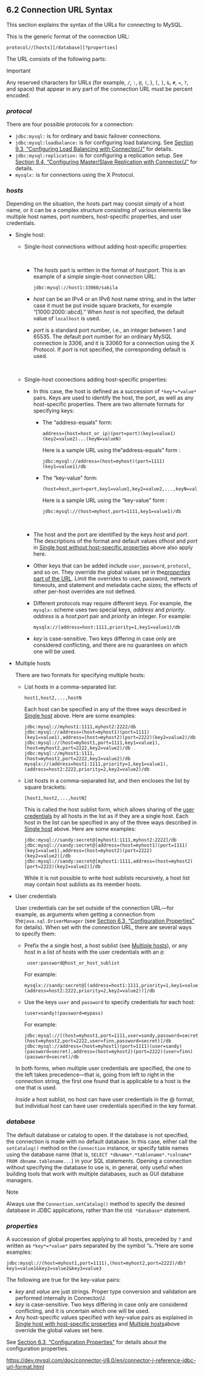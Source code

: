 ## 6.2 Connection URL Syntax

This section explains the syntax of the URLs for connecting to MySQL.

This is the generic format of the connection URL:

```
protocol//[hosts][/database][?properties]
```

The URL consists of the following parts:

Important

Any reserved characters for URLs (for example, `/`, `:`, `@`, `(`, ), `[`, `]`, `&`, `#`, `=`, `?`, and space) that appear in any part of the connection URL must be percent encoded.

### *protocol*

There are four possible protocols for a connection:

- `jdbc:mysql:` is for ordinary and basic failover connections.
- `jdbc:mysql:loadbalance:` is for configuring load balancing. See [Section 9.3, “Configuring Load Balancing with Connector/J”](https://dev.mysql.com/doc/connector-j/8.0/en/connector-j-usagenotes-j2ee-concepts-managing-load-balanced-connections.html) for details.
- `jdbc:mysql:replication:` is for configuring a replication setup. See [Section 9.4, “Configuring Master/Slave Replication with Connector/J”](https://dev.mysql.com/doc/connector-j/8.0/en/connector-j-master-slave-replication-connection.html) for details.
- `mysqlx:` is for connections using the X Protocol.

### *hosts*

Depending on the situation, the *host*s part may consist simply of a host name, or it can be a complex structure consisting of various elements like multiple host names, port numbers, host-specific properties, and user credentials.

- Single host:

  - Single-host connections without adding host-specific properties:

    ​

    - The *hosts* part is written in the format of *host*:*port*. This is an example of a simple single-host connection URL:

      ```
      jdbc:mysql://host1:33060/sakila
      ```

    - *host* can be an IPv4 or an IPv6 host name string, and in the latter case it must be put inside square brackets, for example “[1000:2000::abcd].” When *host* is not specified, the default value of `localhost` is used.

    - *port* is a standard port number, i.e., an integer between 1 and 65535. The default port number for an ordinary MySQL connection is 3306, and it is 33060 for a connection using the X Protocol. If *port* is not specified, the corresponding default is used.

    ​

  - Single-host connections adding host-specific properties:

    - In this case, the host is defined as a succession of `*key*=*value*` pairs. Keys are used to identify the host, the port, as well as any host-specific properties. There are two alternate formats for specifying keys:

      - The “address-equals” form:

        ```
        address=(host=host_or_ip)(port=port)(key1=value1)(key2=value2)...(keyN=valueN)
        ```

        Here is a sample URL using the“address-equals” form :

        ```
        jdbc:mysql://address=(host=myhost)(port=1111)(key1=value1)/db
        ```

      - The “key-value” form:

        ```
        (host=host,port=port,key1=value1,key2=value2,...,keyN=valueN)
        ```

        Here is a sample URL using the “key-value” form :

        ```
        jdbc:mysql://(host=myhost,port=1111,key1=value1)/db
        ```

      ​

    - The host and the port are identified by the keys *host* and *port*. The descriptions of the format and default values of*host* and *port* in [Single host without host-specific properties](https://dev.mysql.com/doc/connector-j/8.0/en/connector-j-reference-jdbc-url-format.html#connector-j-url-single-host-without-props) above also apply here.

    - Other keys that can be added include `user`, `password`, `protocol`, and so on. They override the global values set in the[*properties* part of the URL](https://dev.mysql.com/doc/connector-j/8.0/en/connector-j-reference-jdbc-url-format.html#connector-j-url-properties). Limit the overrides to user, password, network timeouts, and statement and metadata cache sizes; the effects of other per-host overrides are not defined.

    - Different protocols may require different keys. For example, the `mysqlx:` scheme uses two special keys, *address* and *priority*. *address* is a *host*:*port* pair and *priority* an integer. For example:

      ```
      mysqlx://(address=host:1111,priority=1,key1=value1)/db
      ```

    - *key* is case-sensitive. Two keys differing in case only are considered conflicting, and there are no guarantees on which one will be used.

- Multiple hosts

  There are two formats for specifying multiple hosts:

  - List hosts in a comma-separated list:

    ```
    host1,host2,...,hostN
    ```

    Each host can be specified in any of the three ways described in [Single host](https://dev.mysql.com/doc/connector-j/8.0/en/connector-j-reference-jdbc-url-format.html#connector-j-url-single-host) above. Here are some examples:

    ```
    jdbc:mysql://myhost1:1111,myhost2:2222/db
    jdbc:mysql://address=(host=myhost1)(port=1111)(key1=value1),address=(host=myhost2)(port=2222)(key2=value2)/db
    jdbc:mysql://(host=myhost1,port=1111,key1=value1),(host=myhost2,port=2222,key2=value2)/db
    jdbc:mysql://myhost1:1111,(host=myhost2,port=2222,key2=value2)/db
    mysqlx://(address=host1:1111,priority=1,key1=value1),(address=host2:2222,priority=2,key2=value2)/db
    ```

  - List hosts in a comma-separated list, and then encloses the list by square brackets:

    ```
    [host1,host2,...,hostN]
    ```

    This is called the host sublist form, which allows sharing of the [user credentials](https://dev.mysql.com/doc/connector-j/8.0/en/connector-j-reference-jdbc-url-format.html#connector-j-url-user-credentials) by all hosts in the list as if they are a single host. Each host in the list can be specified in any of the three ways described in [Single host](https://dev.mysql.com/doc/connector-j/8.0/en/connector-j-reference-jdbc-url-format.html#connector-j-url-single-host) above. Here are some examples:

    ```
    jdbc:mysql://sandy:secret@[myhost1:1111,myhost2:2222]/db
    jdbc:mysql://sandy:secret@[address=(host=myhost1)(port=1111)(key1=value1),address=(host=myhost2)(port=2222)(key2=value2)]/db
    jdbc:mysql://sandy:secret@[myhost1:1111,address=(host=myhost2)(port=2222)(key2=value2)]/db
    ```

    While it is not possible to write host sublists recursively, a host list may contain host sublists as its member hosts.

- User credentials

  User credentials can be set outside of the connection URL—for example, as arguments when getting a connection from the`java.sql.DriverManager` (see [Section 6.3, “Configuration Properties”](https://dev.mysql.com/doc/connector-j/8.0/en/connector-j-reference-configuration-properties.html) for details). When set with the connection URL, there are several ways to specify them:

  - Prefix the a single host, a host sublist (see [Multiple hosts](https://dev.mysql.com/doc/connector-j/8.0/en/connector-j-reference-jdbc-url-format.html#connector-j-url-multiple-hosts)), or any host in a list of hosts with the user credentials with an `@`:

    ```
     user:password@host_or_host_sublist
    ```

    For example:

    ```
    mysqlx://sandy:secret@[(address=host1:1111,priority=1,key1=value1),(address=host2:2222,priority=2,key2=value2))]/db
    ```

  - Use the keys `user` and `password` to specify credentials for each host:

    ```
    (user=sandy)(password=mypass)
    ```

    For example:

    ```
    jdbc:mysql://[(host=myhost1,port=1111,user=sandy,password=secret),(host=myhost2,port=2222,user=finn,password=secret)]/db
    jdbc:mysql://address=(host=myhost1)(port=1111)(user=sandy)(password=secret),address=(host=myhost2)(port=2222)(user=finn)(password=secret)/db
    ```

  In both forms, when multiple user credentials are specified, the one to the left takes precedence—that is, going from left to right in the connection string, the first one found that is applicable to a host is the one that is used.

  *Inside* a host sublist, no host can have user credentials in the @ format, but individual host can have user credentials specified in the key format.

### *database*

The default database or catalog to open. If the database is not specified, the connection is made with no default database. In this case, either call the `setCatalog()` method on the `Connection` instance, or specify table names using the database name (that is, `SELECT *dbname*.*tablename*.*colname* FROM dbname.tablename...`) in your SQL statements. Opening a connection without specifying the database to use is, in general, only useful when building tools that work with multiple databases, such as GUI database managers.

Note

Always use the `Connection.setCatalog()` method to specify the desired database in JDBC applications, rather than the `USE *database*` statement.

### *properties*

A succession of global properties applying to all hosts, preceded by `?` and written as `*key*=*value*` pairs separated by the symbol “`&.`”Here are some examples:

```
jdbc:mysql://(host=myhost1,port=1111),(host=myhost2,port=2222)/db?key1=value1&key2=value2&key3=value3
```

The following are true for the key-value pairs:

- *key* and *value* are just strings. Proper type conversion and validation are performed internally in Connector/J.
- *key* is case-sensitive. Two keys differing in case only are considered conflicting, and it is uncertain which one will be used.
- Any host-specific values specified with key-value pairs as explained in [Single host with host-specific properties](https://dev.mysql.com/doc/connector-j/8.0/en/connector-j-reference-jdbc-url-format.html#connector-j-url-single-host-with-props) and [Multiple hosts](https://dev.mysql.com/doc/connector-j/8.0/en/connector-j-reference-jdbc-url-format.html#connector-j-url-multiple-hosts)above override the global values set here.

See [Section 6.3, “Configuration Properties”](https://dev.mysql.com/doc/connector-j/8.0/en/connector-j-reference-configuration-properties.html) for details about the configuration properties.



<https://dev.mysql.com/doc/connector-j/8.0/en/connector-j-reference-jdbc-url-format.html>

